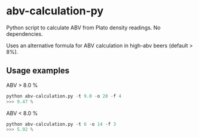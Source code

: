 # abv-calculation-py
Python script to calculate ABV from Plato density readings. No dependencies.

Uses an alternative formula for ABV calculation in high-abv beers (default > 8%).

## Usage examples
ABV > 8.0 %
```python
python abv-calculation.py -t 9.0 -o 20 -f 4
>>> 9.47 %
```

ABV < 8.0 %
```python
python abv-calculation.py -t 6 -o 14 -f 3
>>> 5.92 %
```
